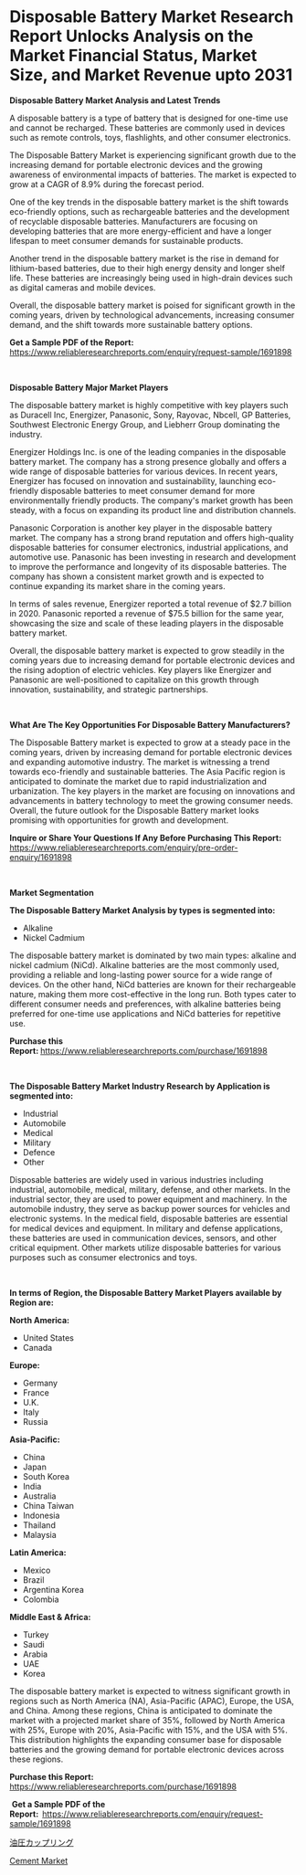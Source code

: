 <p><h1>Disposable Battery Market Research Report Unlocks Analysis on the Market Financial Status, Market Size, and Market Revenue upto 2031</h1></p><p><strong>Disposable Battery Market Analysis and Latest Trends</strong></p>
<p><p>A disposable battery is a type of battery that is designed for one-time use and cannot be recharged. These batteries are commonly used in devices such as remote controls, toys, flashlights, and other consumer electronics.</p><p>The Disposable Battery Market is experiencing significant growth due to the increasing demand for portable electronic devices and the growing awareness of environmental impacts of batteries. The market is expected to grow at a CAGR of 8.9% during the forecast period.</p><p>One of the key trends in the disposable battery market is the shift towards eco-friendly options, such as rechargeable batteries and the development of recyclable disposable batteries. Manufacturers are focusing on developing batteries that are more energy-efficient and have a longer lifespan to meet consumer demands for sustainable products.</p><p>Another trend in the disposable battery market is the rise in demand for lithium-based batteries, due to their high energy density and longer shelf life. These batteries are increasingly being used in high-drain devices such as digital cameras and mobile devices.</p><p>Overall, the disposable battery market is poised for significant growth in the coming years, driven by technological advancements, increasing consumer demand, and the shift towards more sustainable battery options.</p></p>
<p><strong>Get a Sample PDF of the Report:&nbsp;</strong> <a href="https://www.reliableresearchreports.com/enquiry/request-sample/1691898">https://www.reliableresearchreports.com/enquiry/request-sample/1691898</a></p>
<p>&nbsp;</p>
<p><strong>Disposable Battery Major Market Players</strong></p>
<p><p>The disposable battery market is highly competitive with key players such as Duracell Inc, Energizer, Panasonic, Sony, Rayovac, Nbcell, GP Batteries, Southwest Electronic Energy Group, and Liebherr Group dominating the industry.</p><p>Energizer Holdings Inc. is one of the leading companies in the disposable battery market. The company has a strong presence globally and offers a wide range of disposable batteries for various devices. In recent years, Energizer has focused on innovation and sustainability, launching eco-friendly disposable batteries to meet consumer demand for more environmentally friendly products. The company's market growth has been steady, with a focus on expanding its product line and distribution channels.</p><p>Panasonic Corporation is another key player in the disposable battery market. The company has a strong brand reputation and offers high-quality disposable batteries for consumer electronics, industrial applications, and automotive use. Panasonic has been investing in research and development to improve the performance and longevity of its disposable batteries. The company has shown a consistent market growth and is expected to continue expanding its market share in the coming years.</p><p>In terms of sales revenue, Energizer reported a total revenue of $2.7 billion in 2020. Panasonic reported a revenue of $75.5 billion for the same year, showcasing the size and scale of these leading players in the disposable battery market.</p><p>Overall, the disposable battery market is expected to grow steadily in the coming years due to increasing demand for portable electronic devices and the rising adoption of electric vehicles. Key players like Energizer and Panasonic are well-positioned to capitalize on this growth through innovation, sustainability, and strategic partnerships.</p></p>
<p>&nbsp;</p>
<p><strong>What Are The Key Opportunities For Disposable Battery Manufacturers?</strong></p>
<p><p>The Disposable Battery market is expected to grow at a steady pace in the coming years, driven by increasing demand for portable electronic devices and expanding automotive industry. The market is witnessing a trend towards eco-friendly and sustainable batteries. The Asia Pacific region is anticipated to dominate the market due to rapid industrialization and urbanization. The key players in the market are focusing on innovations and advancements in battery technology to meet the growing consumer needs. Overall, the future outlook for the Disposable Battery market looks promising with opportunities for growth and development.</p></p>
<p><strong>Inquire or Share Your Questions If Any Before Purchasing This Report:</strong> <a href="https://www.reliableresearchreports.com/enquiry/pre-order-enquiry/1691898">https://www.reliableresearchreports.com/enquiry/pre-order-enquiry/1691898</a></p>
<p>&nbsp;</p>
<p><strong>Market Segmentation</strong></p>
<p><strong>The Disposable Battery Market Analysis by types is segmented into:</strong></p>
<p><ul><li>Alkaline</li><li>Nickel Cadmium</li></ul></p>
<p><p>The disposable battery market is dominated by two main types: alkaline and nickel cadmium (NiCd). Alkaline batteries are the most commonly used, providing a reliable and long-lasting power source for a wide range of devices. On the other hand, NiCd batteries are known for their rechargeable nature, making them more cost-effective in the long run. Both types cater to different consumer needs and preferences, with alkaline batteries being preferred for one-time use applications and NiCd batteries for repetitive use.</p></p>
<p><strong>Purchase this Report:&nbsp;</strong><a href="https://www.reliableresearchreports.com/purchase/1691898">https://www.reliableresearchreports.com/purchase/1691898</a></p>
<p>&nbsp;</p>
<p><strong>The Disposable Battery Market Industry Research by Application is segmented into:</strong></p>
<p><ul><li>Industrial</li><li>Automobile</li><li>Medical</li><li>Military</li><li>Defence</li><li>Other</li></ul></p>
<p><p>Disposable batteries are widely used in various industries including industrial, automobile, medical, military, defense, and other markets. In the industrial sector, they are used to power equipment and machinery. In the automobile industry, they serve as backup power sources for vehicles and electronic systems. In the medical field, disposable batteries are essential for medical devices and equipment. In military and defense applications, these batteries are used in communication devices, sensors, and other critical equipment. Other markets utilize disposable batteries for various purposes such as consumer electronics and toys.</p></p>
<p>&nbsp;</p>
<p><strong>In terms of Region, the Disposable Battery Market Players available by Region are:</strong></p>
<p>
    <p> <strong> North America: </strong>
        <ul>
            <li>United States</li>
            <li>Canada</li>
        </ul>
        </p> 
    <p> <strong> Europe: </strong>
        <ul>
            <li>Germany</li>
            <li>France</li>
            <li>U.K.</li>
            <li>Italy</li>
            <li>Russia</li>
        </ul>
        </p> 
    <p> <strong> Asia-Pacific: </strong>
        <ul>
            <li>China</li>
            <li>Japan</li>
            <li>South Korea</li>
            <li>India</li>
            <li>Australia</li>
            <li>China Taiwan</li>
            <li>Indonesia</li>
            <li>Thailand</li>
            <li>Malaysia</li>
        </ul>
        </p> 
    <p> <strong> Latin America: </strong>
        <ul>
            <li>Mexico</li>
            <li>Brazil</li>
            <li>Argentina Korea</li>
            <li>Colombia</li>
        </ul>
        </p> 
    <p> <strong> Middle East & Africa: </strong>
        <ul>
            <li>Turkey</li>
            <li>Saudi</li>
            <li>Arabia</li>
            <li>UAE</li>
            <li>Korea</li>
        </ul>
    </p>
    </p>
<p><p>The disposable battery market is expected to witness significant growth in regions such as North America (NA), Asia-Pacific (APAC), Europe, the USA, and China. Among these regions, China is anticipated to dominate the market with a projected market share of 35%, followed by North America with 25%, Europe with 20%, Asia-Pacific with 15%, and the USA with 5%. This distribution highlights the expanding consumer base for disposable batteries and the growing demand for portable electronic devices across these regions.</p></p>
<p><strong>Purchase this Report: </strong><a href="https://www.reliableresearchreports.com/purchase/1691898">https://www.reliableresearchreports.com/purchase/1691898</a></p>
<p>&nbsp;<strong>Get a Sample PDF of the Report:&nbsp;&nbsp;</strong><a href="https://www.reliableresearchreports.com/enquiry/request-sample/1691898">https://www.reliableresearchreports.com/enquiry/request-sample/1691898</a></p>
<p><strong></strong></p>
<p><p><a href="https://medium.com/@lucasrandall2020/%E6%AC%A1%E3%81%AE%E6%96%87%E7%AB%A0%E3%82%92%E6%97%A5%E6%9C%AC%E8%AA%9E%E3%81%AB%E7%BF%BB%E8%A8%B3%E3%81%97%E3%81%BE%E3%81%99-%E6%B2%B9%E5%9C%A7%E3%82%AB%E3%83%83%E3%83%97%E3%83%AA%E3%83%B3%E3%82%B0%E5%B8%82%E5%A0%B4%E3%81%AE%E5%88%86%E6%9E%90-%E3%82%B0%E3%83%AD%E3%83%BC%E3%83%90%E3%83%AB%E7%94%A3%E6%A5%AD%E3%81%AE%E8%A6%8B%E9%80%9A%E3%81%97%E3%81%A8%E4%BA%88%E6%B8%AC-2024%E5%B9%B4%E3%81%8B%E3%82%892031%E5%B9%B4-c1acda8b348a">油圧カップリング</a></p><p><a href="https://scarlet-rocket-c63.notion.site/Cement-Market-Size-and-Growth-Market-Segmentation-Regional-and-Country-Breakdowns-and-Market-Tren-be67d2c3f62345628bafaaf3c05c19ba">Cement Market</a></p></p>